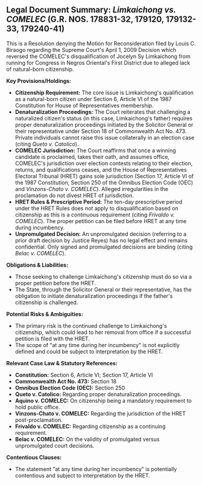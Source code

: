 ## Legal Document Summary: *Limkaichong vs. COMELEC* (G.R. NOS. 178831-32, 179120, 179132-33, 179240-41)

This is a Resolution denying the Motion for Reconsideration filed by Louis C. Biraogo regarding the Supreme Court's April 1, 2009 Decision which reversed the COMELEC's disqualification of Jocelyn Sy Limkaichong from running for Congress in Negros Oriental's First District due to alleged lack of natural-born citizenship.

**Key Provisions/Holdings:**

*   **Citizenship Requirement:** The core issue is Limkaichong's qualification as a natural-born citizen under Section 6, Article VI of the 1987 Constitution for House of Representatives membership.
*   **Denaturalization Proceedings:** The Court reiterates that challenging a naturalized citizen's status (in this case, Limkaichong's father) requires proper denaturalization proceedings initiated by the Solicitor General or their representative under Section 18 of Commonwealth Act No. 473.  Private individuals cannot raise this issue collaterally in an election case (citing *Queto v. Catolico*).
*   **COMELEC Jurisdiction:**  The Court reaffirms that once a winning candidate is proclaimed, takes their oath, and assumes office, COMELEC's jurisdiction over election contests relating to their election, returns, and qualifications ceases, and the House of Representatives Electoral Tribunal (HRET) gains sole jurisdiction (Section 17, Article VI of the 1987 Constitution, Section 250 of the Omnibus Election Code (OEC) and *Vinzons-Chato v. COMELEC*). Alleged irregularities in the proclamation do not divest HRET of jurisdiction.
*   **HRET Rules & Prescriptive Period:**  The ten-day prescriptive period under the HRET Rules does *not* apply to disqualification based on citizenship as this is a continuous requirement (citing *Frivaldo v. COMELEC*).  The proper petition can be filed before HRET at any time during incumbency.
*   **Unpromulgated Decision:** An unpromulgated decision (referring to a prior draft decision by Justice Reyes) has no legal effect and remains confidential. Only signed and promulgated decisions are binding (citing *Belac v. COMELEC*).

**Obligations & Liabilities:**

*   Those seeking to challenge Limkaichong's citizenship must do so via a proper petition before the HRET.
*   The State, through the Solicitor General or their representative, has the obligation to initiate denaturalization proceedings if the father's citizenship is challenged.

**Potential Risks & Ambiguities:**

*   The primary risk is the continued challenge to Limkaichong's citizenship, which could lead to her removal from office if a successful petition is filed with the HRET.
*   The scope of "at any time during her incumbency" is not explicitly defined and could be subject to interpretation by the HRET.

**Relevant Case Law & Statutory References:**

*   **Constitution:** Section 6, Article VI; Section 17, Article VI
*   **Commonwealth Act No. 473:** Section 18
*   **Omnibus Election Code (OEC):** Section 250
*   **Queto v. Catolico:**  Regarding proper denaturalization proceedings.
*   **Aquino v. COMELEC:** On citizenship being a mandatory requirement to hold public office.
*   **Vinzons-Chato v. COMELEC:** Regarding the jurisdiction of the HRET post-proclamation.
*   **Frivaldo v. COMELEC:**  Regarding citizenship as a continuing requirement.
*   **Belac v. COMELEC:** On the validity of promulgated versus unpromulgated court decisions.

**Contentious Clauses:**

*   The statement "at any time during her incumbency" is potentially contentious and subject to interpretation by the HRET.
